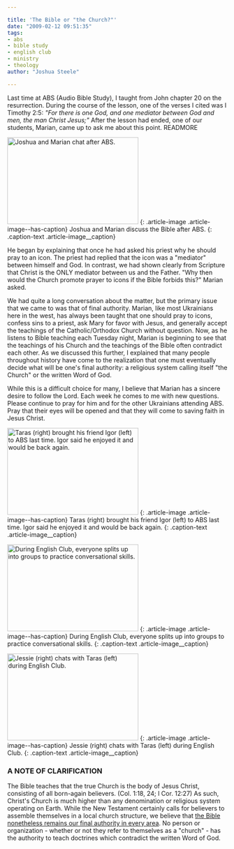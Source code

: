 ```yaml
---

title: 'The Bible or "the Church?"'
date: "2009-02-12 09:51:35"
tags:
- abs
- bible study
- english club
- ministry
- theology
author: "Joshua Steele"

---
```


Last time at ABS (Audio Bible Study), I taught from John chapter 20 on the resurrection. During the course of the lesson, one of the verses I cited was I Timothy 2:5: *"For there is one God, and one mediator between God and men, the man Christ Jesus;"* After the lesson had ended, one of our students, Marian, came up to ask me about this point. READMORE

<a href="//d21yo20tm8bmc2.cloudfront.net/2009/02/dsc_4871.jpg"><img class="size-medium wp-image-431" title="dsc_4871" src="//d21yo20tm8bmc2.cloudfront.net/2009/02/dsc_4871-300x199.jpg" alt="Joshua and Marian chat after ABS." width="300" height="199" /></a>
{: .article-image .article-image--has-caption}
Joshua and Marian discuss the Bible after ABS.
{: .caption-text .article-image__caption}

He began by explaining that once he had asked his priest why he should pray to an icon. The priest had replied that the icon was a "mediator" between himself and God. In contrast, we had shown clearly from Scripture that Christ is the ONLY mediator between us and the Father. "Why then would the Church promote prayer to icons if the Bible forbids this?" Marian asked.

We had quite a long conversation about the matter, but the primary issue that we came to was that of final authority. Marian, like most Ukrainians here in the west, has always been taught that one should pray to icons, confess sins to a priest, ask Mary for favor with Jesus, and generally accept the teachings of the Catholic/Orthodox Church without question. Now, as he listens to Bible teaching each Tuesday night, Marian is beginning to see that the teachings of his Church and the teachings of the Bible often contradict each other. As we discussed this further, I explained that many people throughout history have come to the realization that one must eventually decide what will be one's final authority: a religious system calling itself "the Church" or the written Word of God.

While this is a difficult choice for many, I believe that Marian has a sincere desire to follow the Lord. Each week he comes to me with new questions. Please continue to pray for him and for the other Ukrainians attending ABS. Pray that their eyes will be opened and that they will come to saving faith in Jesus Christ.

<a href="//d21yo20tm8bmc2.cloudfront.net/2009/02/dsc_4872.jpg"><img class="size-medium wp-image-432" title="dsc_4872" src="//d21yo20tm8bmc2.cloudfront.net/2009/02/dsc_4872-300x199.jpg" alt="Taras (right) brought his friend Igor (left) to ABS last time. Igor said he enjoyed it and would be back again." width="300" height="199" /></a>
{: .article-image .article-image--has-caption}
Taras (right) brought his friend Igor (left) to ABS last time. Igor said he enjoyed it and would be back again.
{: .caption-text .article-image__caption}

<a href="//d21yo20tm8bmc2.cloudfront.net/2009/02/dsc_4867.jpg"><img class="size-medium wp-image-435" title="dsc_4867" src="//d21yo20tm8bmc2.cloudfront.net/2009/02/dsc_4867-300x199.jpg" alt="During English Club, everyone splits up into groups to practice conversational skills." width="300" height="199" /></a>
{: .article-image .article-image--has-caption}
During English Club, everyone splits up into groups to practice conversational skills.
{: .caption-text .article-image__caption}

<a href="//d21yo20tm8bmc2.cloudfront.net/2009/02/dsc_4863.jpg"><img class="size-medium wp-image-436" title="dsc_4863" src="//d21yo20tm8bmc2.cloudfront.net/2009/02/dsc_4863-300x199.jpg" alt="Jessie (right) chats with Taras (left) during English Club." width="300" height="199" /></a>
{: .article-image .article-image--has-caption}
Jessie (right) chats with Taras (left) during English Club.
{: .caption-text .article-image__caption}

### A NOTE OF CLARIFICATION

The Bible teaches that the true Church is the body of Jesus Christ, consisting of all born-again believers. (Col. 1:18, 24; I Cor. 12:27) As such, Christ's Church is much higher than any denomination or religious system operating on Earth. While the New Testament certainly calls for believers to assemble themselves in a local church structure, we believe that <span style="text-decoration: underline;">the Bible nonetheless remains our final authority in every area</span>. No person or organization - whether or not they refer to themselves as a "church" - has the authority to teach doctrines which contradict the written Word of God.
